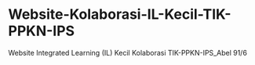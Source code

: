 # Website-Kolaborasi-IL-Kecil-TIK-PPKN-IPS
Website Integrated Learning (IL) Kecil Kolaborasi TIK-PPKN-IPS_Abel 91/6
